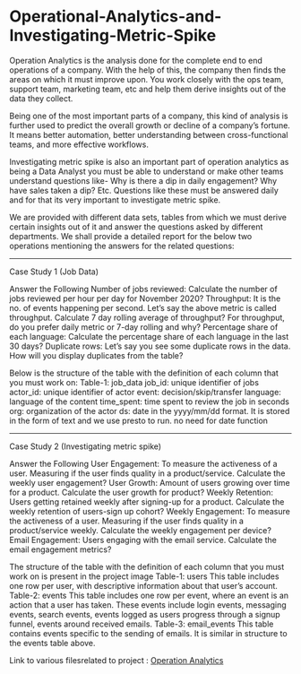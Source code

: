 # Operational-Analytics-and-Investigating-Metric-Spike

Operation Analytics is the analysis done for the complete end to end operations of a company. With the help of this, the company then finds the areas on which it must improve upon. You work closely with the ops team, support team, marketing team, etc and help them derive insights out of the data they collect.

Being one of the most important parts of a company, this kind of analysis is further used to predict the overall growth or decline of a company’s fortune. It means better automation, better understanding between cross-functional teams, and more effective workflows.

Investigating metric spike is also an important part of operation analytics as being a Data Analyst you must be able to understand or make other teams understand questions like- Why is there a dip in daily engagement? Why have sales taken a dip? Etc. Questions like these must be answered daily and for that its very important to investigate metric spike.

We are provided with different data sets, tables from which we must derive certain insights out of it and answer the questions asked by different departments.
We shall provide a detailed report for the below two operations mentioning the answers for the related questions:
______________________________________________________________________________________________________________________________
Case Study 1 (Job Data)

Answer the Following
Number of jobs reviewed: Calculate the number of jobs reviewed per hour per day for November 2020?
Throughput: It is the no. of events happening per second. Let’s say the above metric is called throughput. Calculate 7 day rolling average of throughput? For throughput, do you prefer daily metric or 7-day rolling and why?
Percentage share of each language: Calculate the percentage share of each language in the last 30 days?
Duplicate rows: Let’s say you see some duplicate rows in the data. How will you display duplicates from the table?

Below is the structure of the table with the definition of each column that you must work on:
Table-1: job_data
job_id: unique identifier of jobs
actor_id: unique identifier of actor
event: decision/skip/transfer
language: language of the content
time_spent: time spent to review the job in seconds
org: organization of the actor
ds: date in the yyyy/mm/dd format. It is stored in the form of text and we use presto to run. no need for date function
______________________________________________________________________________________________________________________________
Case Study 2 (Investigating metric spike)

Answer the Following
User Engagement: To measure the activeness of a user. Measuring if the user finds quality in a product/service. Calculate the weekly user engagement?
User Growth: Amount of users growing over time for a product. Calculate the user growth for product?
Weekly Retention: Users getting retained weekly after signing-up for a product. Calculate the weekly retention of users-sign up cohort?
Weekly Engagement: To measure the activeness of a user. Measuring if the user finds quality in a product/service weekly. Calculate the weekly engagement per device?
Email Engagement: Users engaging with the email service. Calculate the email engagement metrics?

The structure of the table with the definition of each column that you must work on is present in the project image
Table-1: users
This table includes one row per user, with descriptive information about that user’s account.
Table-2: events
This table includes one row per event, where an event is an action that a user has taken. These events include login events, messaging events, search events, events logged as users progress through a signup funnel, events around received emails.
Table-3: email_events
This table contains events specific to the sending of emails. It is similar in structure to the events table above.

Link to various filesrelated to project : [Operation Analytics](https://drive.google.com/drive/folders/1ae04bIINDkKp4s_8hz0LCZezgWG6ia08?usp=drive_link/)
